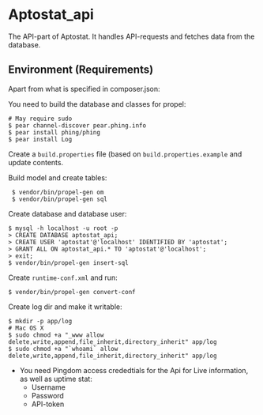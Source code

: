 # Aptostat_api

The API-part of Aptostat. It handles API-requests and fetches data from the database.

## Environment (Requirements)
Apart from what is specified in composer.json:

You need to build the database and classes for propel:

    # May require sudo
    $ pear channel-discover pear.phing.info
    $ pear install phing/phing
    $ pear install Log

Create a `build.properties` file (based on `build.properties.example` and update contents.

Build model and create tables:

     $ vendor/bin/propel-gen om
     $ vendor/bin/propel-gen sql

Create database and database user:

    $ mysql -h localhost -u root -p
    > CREATE DATABASE aptostat_api;
    > CREATE USER 'aptostat'@'localhost' IDENTIFIED BY 'aptostat';
    > GRANT ALL ON aptostat_api.* TO 'aptostat'@'localhost';
    > exit;
    $ vendor/bin/propel-gen insert-sql

Create `runtime-conf.xml` and run:

    $ vendor/bin/propel-gen convert-conf

Create log dir and make it writable:

    $ mkdir -p app/log
    # Mac OS X
    $ sudo chmod +a "_www allow delete,write,append,file_inherit,directory_inherit" app/log
    $ sudo chmod +a "`whoami` allow delete,write,append,file_inherit,directory_inherit" app/log

- You need Pingdom access crededtials for the Api for Live information, as well as uptime stat:
    - Username
    - Password
    - API-token